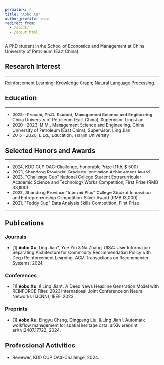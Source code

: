 ```yaml
---
permalink: /
title: "Aobo Xu"
author_profile: true
redirect_from: 
  - /about/
  - /about.html
---
```


A PhD student in the School of Economics and Management at China University of Petroleum (East China). 

## Research Interest
------
Reinforcement Learning; Knowledge Graph; Natural Language Processing.

## Education
------
- 2023--Present, Ph.D. Student, Management Science and Engineering, China University of Petroleum (East China), Supervisor: Ling Jian
- 2020--2023, M.M., Management Science and Engineering, China University of Petroleum (East China), Supervisor: Ling Jian
- 2016--2020, B.Ed., Education, Tianjin University

## Selected Honors and Awards
------
- 2024, KDD CUP OAG-Challenge, Honorable Prize (11th, \$ 500)
- 2023, Shandong Provincial Graduate Innovation Achievement Award
- 2023, "Challenge Cup" National College Student Extracurricular Academic Science and Technology Works Competition, First Prize (RMB 33,000)
- 2022, Shandong Province "Internet Plus" College Student Innovation and Entrepreneurship Competition, Silver Award (RMB 13,000)
- 2021, "Teddy Cup" Data Analysis Skills Competition, First Prize
------

## Publications

### Journals
- [1] **Aobo Xu**, Ling Jian†, Yue Yin & Na Zhang. UISA: User Information Separating Architecture for Commodity Recommendation Policy with Deep Reinforcement Learning. ACM Transactions on
Recommender Systems, 2024.

### Conferences
- [1] **Aobo Xu**, & Ling Jian†. A Deep News Headline Generation Model with REINFORCE Filter. 2023 International Joint Conference on Neural Networks (IJCNN), IEEE, 2023.

### Preprints
- [1] **Aobo Xu**, Bingyu Chang, Qingpeng Liu, & Ling Jian†. Automatic workflow management for spatial heritage data. arXiv preprint arXiv:2407.17722, 2024.

## Professional Activities
- Reviewer, KDD CUP OAG-Challenge, 2024.



